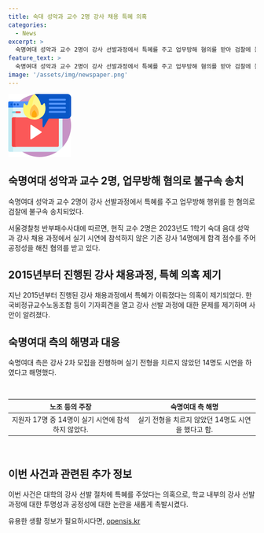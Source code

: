 ```yaml
---
title: 숙대 성악과 교수 2명 강사 채용 특혜 의혹
categories:
  - News
excerpt: >
  숙명여대 성악과 교수 2명이 강사 선발과정에서 특혜를 주고 업무방해 혐의를 받아 검찰에 불구속 송치됐다. 이들은 2023년도 1학기 강사 채용과정에서 실기 시연에 참여하지 않은 기존 강사 14명에게 합격 점수를 주어 공정성을 해친 혐의를 받는다. 이에 대한 의혹은 한국비정규교수노동조합 등의 제기로 알려졌으며, 대학 측은 해당 지원자들이 실기 전형을 치르도록 2차 모집을 진행했다고 해명했다.
feature_text: >
  숙명여대 성악과 교수 2명이 강사 선발과정에서 특혜를 주고 업무방해 혐의를 받아 검찰에 불구속 송치됐다. 이들은 2023년도 1학기 강사 채용과정에서 실기 시연에 참여하지 않은 기존 강사 14명에게 합격 점수를 주어 공정성을 해친 혐의를 받는다. 이에 대한 의혹은 한국비정규교수노동조합 등의 제기로 알려졌으며, 대학 측은 해당 지원자들이 실기 전형을 치르도록 2차 모집을 진행했다고 해명했다.
image: '/assets/img/newspaper.png'
---
```


<p><img src="/assets/img/news.png" alt="rentncar 속보" /></p>

<h2 data-ke-size="size26">숙명여대 성악과 교수 2명, 업무방해 혐의로 불구속 송치</h2>

<p data-ke-size="size16">숙명여대 성악과 교수 2명이 강사 선발과정에서 특혜를 주고 업무방해 행위를 한 혐의로 검찰에 불구속 송치되었다.</p>

<p data-ke-size="size16">서울경찰청 반부패수사대에 따르면, 현직 교수 2명은 2023년도 1학기 숙대 음대 성악과 강사 채용 과정에서 실기 시연에 참석하지 않은 기존 강사 14명에게 합격 점수를 주어 공정성을 해친 혐의를 받고 있다.</p>

<h2 data-ke-size="size26">2015년부터 진행된 강사 채용과정, 특혜 의혹 제기</h2>

<p data-ke-size="size16">지난 2015년부터 진행된 강사 채용과정에서 특혜가 이뤄졌다는 의혹이 제기되었다. 한국비정규교수노동조합 등이 기자회견을 열고 강사 선발 과정에 대한 문제를 제기하며 사안이 알려졌다.</p>

<h2 data-ke-size="size26">숙명여대 측의 해명과 대응</h2>

<p data-ke-size="size16">숙명여대 측은 강사 2차 모집을 진행하며 실기 전형을 치르지 않았던 14명도 시연을 하였다고 해명했다.</p>

<p data-ke-size="size16">&nbsp;</p>

<table>
<thead>
<tr>
<th style="text-align: center;">노조 등의 주장</th>
<th style="text-align: center;">숙명여대 측 해명</th>
</tr>
</thead>
<tbody>
<tr>
<td style="text-align: center;">지원자 17명 중 14명이 실기 시연에 참석하지 않았다.</td>
<td style="text-align: center;">실기 전형을 치르지 않았던 14명도 시연을 했다고 함.</td>
</tr>
</tbody>
</table>

<p data-ke-size="size16">&nbsp;</p>

<h2 data-ke-size="size26">이번 사건과 관련된 추가 정보</h2>

<p data-ke-size="size16">이번 사건은 대학의 강사 선발 절차에 특혜를 주었다는 의혹으로, 학교 내부의 강사 선발 과정에 대한 투명성과 공정성에 대한 논란을 새롭게 촉발시켰다.</p>
유용한 생활 정보가 필요하시다면, <a href="https://opensis.kr" rel="dofollow">opensis.kr</a>


